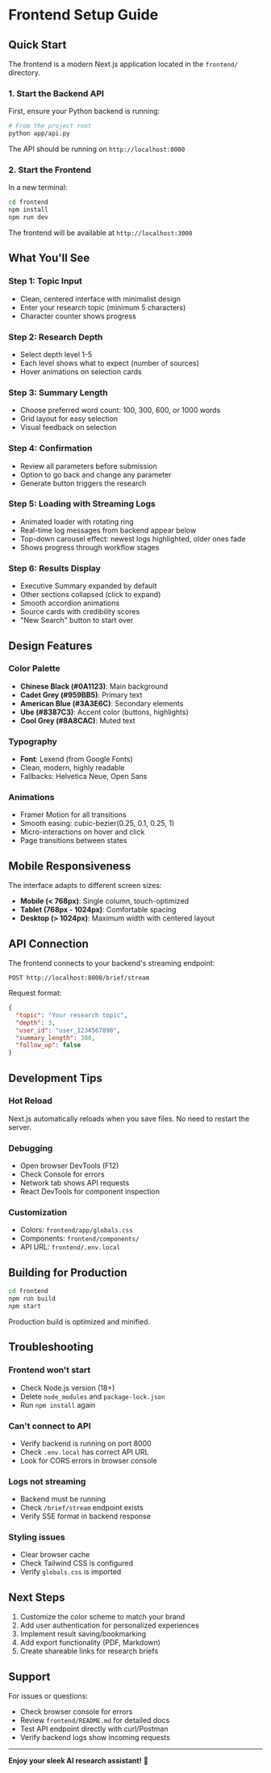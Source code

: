 # Frontend Setup Guide

## Quick Start

The frontend is a modern Next.js application located in the `frontend/` directory.

### 1. Start the Backend API

First, ensure your Python backend is running:

```bash
# From the project root
python app/api.py
```

The API should be running on `http://localhost:8000`

### 2. Start the Frontend

In a new terminal:

```bash
cd frontend
npm install
npm run dev
```

The frontend will be available at `http://localhost:3000`

## What You'll See

### Step 1: Topic Input
- Clean, centered interface with minimalist design
- Enter your research topic (minimum 5 characters)
- Character counter shows progress

### Step 2: Research Depth
- Select depth level 1-5
- Each level shows what to expect (number of sources)
- Hover animations on selection cards

### Step 3: Summary Length
- Choose preferred word count: 100, 300, 600, or 1000 words
- Grid layout for easy selection
- Visual feedback on selection

### Step 4: Confirmation
- Review all parameters before submission
- Option to go back and change any parameter
- Generate button triggers the research

### Step 5: Loading with Streaming Logs
- Animated loader with rotating ring
- Real-time log messages from backend appear below
- Top-down carousel effect: newest logs highlighted, older ones fade
- Shows progress through workflow stages

### Step 6: Results Display
- Executive Summary expanded by default
- Other sections collapsed (click to expand)
- Smooth accordion animations
- Source cards with credibility scores
- "New Search" button to start over

## Design Features

### Color Palette
- **Chinese Black (#0A1123)**: Main background
- **Cadet Grey (#959BB5)**: Primary text
- **American Blue (#3A3E6C)**: Secondary elements
- **Ube (#8387C3)**: Accent color (buttons, highlights)
- **Cool Grey (#8A8CAC)**: Muted text

### Typography
- **Font**: Lexend (from Google Fonts)
- Clean, modern, highly readable
- Fallbacks: Helvetica Neue, Open Sans

### Animations
- Framer Motion for all transitions
- Smooth easing: cubic-bezier(0.25, 0.1, 0.25, 1)
- Micro-interactions on hover and click
- Page transitions between states

## Mobile Responsiveness

The interface adapts to different screen sizes:

- **Mobile (< 768px)**: Single column, touch-optimized
- **Tablet (768px - 1024px)**: Comfortable spacing
- **Desktop (> 1024px)**: Maximum width with centered layout

## API Connection

The frontend connects to your backend's streaming endpoint:

```
POST http://localhost:8000/brief/stream
```

Request format:
```json
{
  "topic": "Your research topic",
  "depth": 3,
  "user_id": "user_1234567890",
  "summary_length": 300,
  "follow_up": false
}
```

## Development Tips

### Hot Reload
Next.js automatically reloads when you save files. No need to restart the server.

### Debugging
- Open browser DevTools (F12)
- Check Console for errors
- Network tab shows API requests
- React DevTools for component inspection

### Customization
- Colors: `frontend/app/globals.css`
- Components: `frontend/components/`
- API URL: `frontend/.env.local`

## Building for Production

```bash
cd frontend
npm run build
npm start
```

Production build is optimized and minified.

## Troubleshooting

### Frontend won't start
- Check Node.js version (18+)
- Delete `node_modules` and `package-lock.json`
- Run `npm install` again

### Can't connect to API
- Verify backend is running on port 8000
- Check `.env.local` has correct API URL
- Look for CORS errors in browser console

### Logs not streaming
- Backend must be running
- Check `/brief/stream` endpoint exists
- Verify SSE format in backend response

### Styling issues
- Clear browser cache
- Check Tailwind CSS is configured
- Verify `globals.css` is imported

## Next Steps

1. Customize the color scheme to match your brand
2. Add user authentication for personalized experiences
3. Implement result saving/bookmarking
4. Add export functionality (PDF, Markdown)
5. Create shareable links for research briefs

## Support

For issues or questions:
- Check browser console for errors
- Review `frontend/README.md` for detailed docs
- Test API endpoint directly with curl/Postman
- Verify backend logs show incoming requests

---

**Enjoy your sleek AI research assistant!** 🚀
